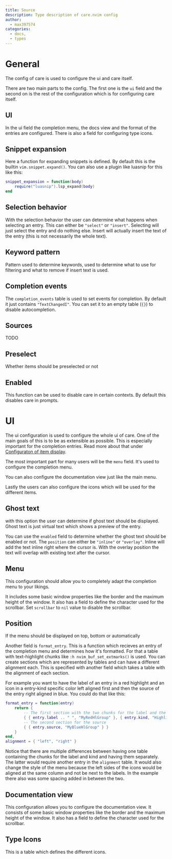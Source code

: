 ```yaml
---
title: Source
description: Type description of care.nvim config
author:
  - max397574
categories:
  - docs,
  - types
---
```


# General

The config of care is used to configure the ui and care itself.

There are two main parts to the config. The first one is the `ui` field and the second on is the
rest of the configuration which is for configuring care itself.

## UI

In the ui field the completion menu, the docs view and the format of the entries are configured.
There is also a field for configuring type icons.

## Snippet expansion

Here a function for expanding snippets is defined. By default this is the builtin
`vim.snippet.expand()`. You can also use a plugin like luasnip for this like this:

```lua
snippet_expansion = function(body)
    require("luasnip").lsp_expand(body)
end
```

## Selection behavior

With the selection behavior the user can determine what happens when selecting an entry. This can
either be `"select"` or `"insert"`. Selecting will just select the entry and do nothing else. Insert
will actually insert the text of the entry (this is not necessarily the whole text).

## Keyword pattern

Pattern used to determine keywords, used to determine what to use for filtering and what to
remove if insert text is used.

## Completion events

The `completion_events` table is used to set events for completion. By default it just contains
`"TextChangedI"`. You can set it to an empty table (`{}`) to disable autocompletion.

## Sources

TODO

## Preselect

Whether items should be preselected or not

## Enabled

This function can be used to disable care in certain contexts. By default this disables
care in prompts.

# UI

The ui configuration is used to configure the whole ui of care. One of the main goals of
this is to be as extensible as possible. This is especially important for the completion entries.
Read more about that under [Configuraton of item display](./design.md#configuraton-of-item-display).

The most important part for many users will be the `menu` field. It's used to configure the
completion menu.

You can also configure the documentation view just like the main menu.

Lastly the users can also configure the icons which will be used for the different items.

## Ghost text

with this option the user can determine if ghost text should be displayed. Ghost text is just
virtual text which shows a preview of the entry.

You can use the `enabled` field to determine whether the ghost text should be enabled or not.
The `position` can either be `"inline"` or `"overlay"`. Inline will add the text inline right
where the cursor is. With the overlay position the text will overlap with existing text after the
cursor.

## Menu

This configuration should allow you to completely adapt the completion menu to your likings.

It includes some basic window properties like the border and the maximum height of the window. It
also has a field to define the character used for the scrollbar.
Set `scrollbar` to `nil` value to disable the scrollbar.

## Position

If the menu should be displayed on top, bottom or automatically

Another field is `format_entry`. This is a function which recieves an entry of the completion
menu and determines how it's formatted. For that a table with text-highlight chunks like
`:h nvim_buf_set_extmarks()` is used. You can create sections which are represented by tables
and can have a different alignment each. This is specified with another field which takes a table
with the alignment of each section.

For example you want to have the label of an entry in a red highlight and an icon in a entry-kind
specific color left aligned first and then the source of the entry right aligned in blue.
You could do that like this:

```lua
format_entry = function(entry)
    return {
        -- The first section with the two chunks for the label and the icon
        { { entry.label .. " ", "MyRedHlGroup" }, { entry.kind, "HighlightKind" .. entry.kind } }
        -- The second section for the source
        { { entry.source, "MyBlueHlGroup" } }
    }
end,
alignment = { "left", "right" }
```

Notice that there are multiple differences between having one table containing the chunks for the
label and kind and having them separately. The latter would require another entry in the `alignment`
table. It would also change the style of the menu because the left sides of the icons would be
aligned at the same column and not be next to the labels. In the example there also was some
spacing added in between the two.

## Documentation view

This configuration allows you to configure the documentation view.
It consists of some basic window properties like the border and the maximum height of the window.
It also has a field to define the character used for the scrollbar.

## Type Icons

This is a table which defines the different icons.
